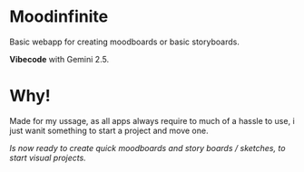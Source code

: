 # Moodinfinite
Basic webapp for creating moodboards or basic storyboards.

**Vibecode** with Gemini 2.5.


# Why!

Made for my ussage, as all apps always require to much of a hassle to use, i just wanit something to start a project and move one.


_Is now ready to create quick moodboards and story boards / sketches, to start visual projects._
